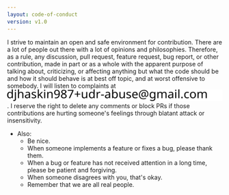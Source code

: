 ```yaml
---
layout: code-of-conduct
version: v1.0
---
```


I strive to maintain an open and safe environment for
contribution. There are a lot of people out there with a lot of
opinions and philosophies.  Therefore, as a rule, any discussion, pull
request, feature request, bug report, or other contribution, made in
part or as a whole with the apparent purpose of talking about,
criticizing, or affecting anything but what the code should be and how
it should behave is at best off topic, and at worst offensive to
somebody. I will listen to complaints at
![this udr abuse email](udr-abuse-email.svg). I reserve the right to
delete any comments or block PRs if those contributions are hurting someone's
feelings through blatant attack or insensitivity.

* Also:
  - Be nice.
  - When someone implements a feature or fixes a bug, please thank them.
  - When a bug or feature has not received attention in a long time, please be
    patient and forgiving.
  - When someone disagrees with you, that's okay.
  - Remember that we are all real people.
